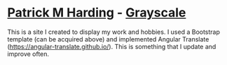 # [Patrick M Harding](http://patrickmharding.com/) - [Grayscale](http://startbootstrap.com/template-overviews/grayscale/)

This is a site I created to display my work and hobbies. I used a Bootstrap template (can be acquired above) and implemented Angular Translate (https://angular-translate.github.io/). This is something that I update and improve often.
